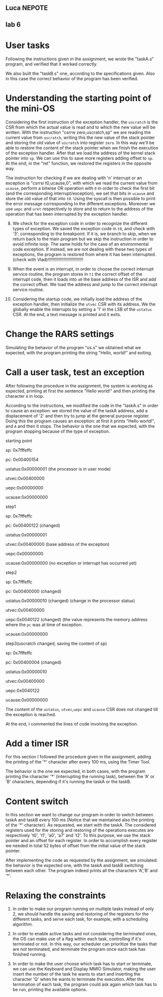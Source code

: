 ## Luca NEPOTE

## lab 6

# User tasks
Following the instructions given in the assignment, we wrote the "taskA.s" program, and verified that it worked correctly.

We also built the "taskB.s" one, according to the specifications given. Also in this case the correct behavior of the program has been verified.

# Understanding the starting point of the mini-OS
Considering the first instruction of the exception handler, the `uscratch` is the CSR from which the actual value is read and to which the new value will be written. With the instruction "csrrw  zero,uscratch,sp" we are reading the current value from `uscratch`, writing this the new value of the stack pointer and storing the old value of `uscratch` into register `zero`. In this way we'll be able to restore the content of the stack pointer when we finish the execution of the exception handler. After that we load the address of the kernel stack pointer into `sp`. We can use this to save more registers adding offset to `sp`. At the end, in the "ret" function, we restored the registers in the opposite way.

The instruction for checking if we are dealing with 'n' interrupt or an exception is "csrrsi t0,ucause,0", with which we read the current value from `ucause`, perform a bitwise OR operation with `0` in order to check the first bit (and the corresponding interrupt/exception), we set that bits in `ucause` and store the old value of that into `t0`. Using the syscall is then possible to print the error message corresponding to the different exceptions. 
Moreover we use `uepc` and `uret` respectively to store and to return to the address of the operation that has been interrupted by the exception handler.

8) We check for the exception code in order to recognize the different types of exception. We saved the exception code in `t0`, and check with '3', corresponding to the breakpoint. If it is, we branch to skip, when we return back to the main program but we skip the instruction in order to avoid infinite loop. The same holds for the case of an environmental code exception. If instead, we are not dealing with these two types of exceptions, the program is restored from where it has been interrupted. (check with Vlad)!!!!!!!!!!!!!!!!!!!!!!!!!!!!!

9) When the event is an interrupt, in order to choose the correct interrupt service routine, the program stores in `t1` the correct offset of the interrupt code, then it loads into `a0` the base address of the ISR and add the correct offset. We load the address and jump to the correct interrupt service routine.

10) Considering the startup code, we initially load the address of the exception handler, then initialize the `utvec` CSR with its address. We the globally enable the interrupts by setting a '1' in the LSB of the `ustatus` CSR. At the end, a text message is printed and it exits.

# Change the RARS settings
Simulating the behavior of the program "os.s" we obtained what we expected, with the program printing the string "Hello, world!" and exiting. 

# Call a user task, test an exception

After following the procedure in the assignment, the system is working as expected, printing at first the sentence "Hello world!" and then printing the character `A` in loop.

According to the instructions, we modified the code in the "taskA.s" in order to cause an exception: we stored the value of the taskA address, add a displacement of '2' and then try to jump at the general purpose register. Doing this the program causes an exception: at first it prints "Hello world!", and `A` and then it stops. The behavior is the one that we expected, with the program stopping because of the type of exception.

starting point

sp: 0x7fffeffc

pc: 0x00400154

ustatus:0x00000001 (the processor is in user mode)

utvec:0x00400000

uepc:0x00000000

ucause:0x00000000


step1

sp: 0x7fffeffc

pc: 0x00400122 (changed)

ustatus:0x00000001

utvec:0x00400000 (base address of the exception)

uepc:0x00000000

ucause:0x00000000 (no exception or interrupt has occurred yet)
 

step2

sp: 0x7fffeffc

pc: 0x00400000 (changed)

ustatus:0x00000010 (changed) (change in the processor status)

utvec:0x00400000

uepc:0x0040122 (changed) (the value represents the memory address where the `pc` was at time of exception. 

ucause:0x00000000


step3(uscratch changed, saving the content of sp)

sp: 0x7fffeffc

pc: 0x00400004 (changed)

ustatus:0x00000010 

utvec:0x00400000

uepc:0x0040122 

ucause:0x00000000


The content of the `ustatus`, `utvec`,`uepc` and `ucause` CSR does not changed till the exception is reached.

At the end, I commented the lines of code involving the exception.

# Add a timer ISR
For this section I followed the procedure given in the assignment, adding the printing of the '*' character after every 100 ms, using the Timer Tool.

The behavior is the one we expected, in both cases, with the program printing the character '*' (interrupting the running task), between the 'A' or 'B' characters, depending if it's running the taskA or the taskB.

# Content switch
In this section we want to change our program in order to switch between taskA and taskB every 100 ms (Notice that we maintained also the printing of the '*' character). As requested, we start with the taskA.
The considered registers used for the storing and restoring of the operations executes are respectively 't0', 't1', 'a0', 'a7' and 't2'.
To this purpose, we use the stack pointer and an offset for each register. In order to accomplish every register we needed in total 52 bytes of offset from the initial value of the stack pointer.

After implementing the code as requested by the assignment, we simulated: the behavior is the expected one, with the taskA and taskB switching between each other. The program indeed prints all the characters 'A','B' and '*'.

# Relaxing the constraints
1. In order to make our program running on multiple tasks instead of only 2, we should handle the saving and restoring of the registers for the different tasks, and serve each task, for example, with a scheduling algorithm.

2. In order to enable active tasks and not considering the terminated ones, the OS can make use of a flag within each task, controlling if it's terminated or not. In this way, our scheduler can prioritize the tasks that are not terminated, and terminate the program once each task has finished running.

3. In order to make the user choose which task has to start or terminate, we can use the Keyboard and Display MMIO Simulator, making the user insert the number of the task he wants to start and inserting the character 'Q' when he wants to terminate the execution. After the termination of each task, the program could ask again which task has to be run, printing the available options. 
